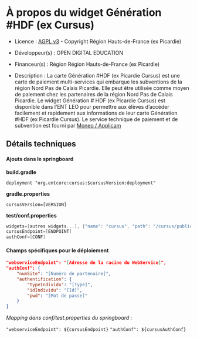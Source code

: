 # À propos du widget Génération #HDF (ex Cursus)

* Licence : [AGPL v3](http://www.gnu.org/licenses/agpl.txt) - Copyright Région Hauts-de-France (ex Picardie)

* Développeur(s) : OPEN DIGITAL EDUCATION

* Financeur(s) : Région Région Hauts-de-France (ex Picardie)

* Description : La carte Génération #HDF (ex Picardie Cursus) est une carte de paiement multi-services qui embarque les subventions de la région Nord Pas de Calais Picardie. Elle peut être utilisée comme moyen de paiement chez les partenaires de la région Nord Pas de Calais Picardie. Le widget Génération # HDF (ex Picardie Cursus) est disponible dans l’ENT LEO pour permettre aux élèves d’accéder facilement et rapidement aux informations de leur carte Génération #HDF (ex Picardie Cursus). Le service technique de paiement et de subvention est fourni par [Moneo / Applicam](http://www.moneo.com/moneo-applicam/solutions/gestion-des-aides-et-des-subventions)

## Détails techniques

#### Ajouts dans le springboard

**build.gradle**

`deployment "org.entcore:cursus:$cursusVersion:deployment"`

**gradle.properties**

`cursusVersion=[VERSION]`

**test/conf.properties**

```groovy
widgets=[autres widgets...], {"name": "cursus", "path": "/cursus/public/template/cursus-widget.html", "js": "/cursus/public/js/cursus-widget.js", "i18n": "/cursus/i18n"}
cursusEndpoint=[ENDPOINT]
authConf=[CONF]
```

#### Champs spécifiques pour le déploiement

```json
"webserviceEndpoint": "[Adresse de la racine du WebService]",
"authConf": {
	"numSite": "[Numéro de partenaire]",
	"authentification": {
		"typeIndividu": "[Type]",
		"idIndividu": "[Id]",
		"pwd": "[Mot de passe]"
	}
}
```

*Mapping dans conf/test.properties du springboard :*

`"webserviceEndpoint": ${cursusEndpoint}`
`"authConf": ${cursusAuthConf}`
